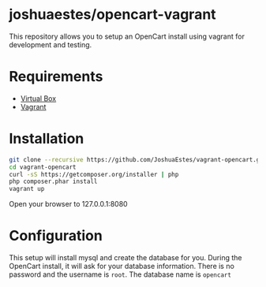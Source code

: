joshuaestes/opencart-vagrant
============================

This repository allows you to setup an OpenCart install using
vagrant for development and testing.

# Requirements

* [Virtual Box](https://www.virtualbox.org/)
* [Vagrant](http://www.vagrantup.com/)

# Installation

```bash
git clone --recursive https://github.com/JoshuaEstes/vagrant-opencart.git
cd vagrant-opencart
curl -sS https://getcomposer.org/installer | php
php composer.phar install
vagrant up
```

Open your browser to 127.0.0.1:8080

# Configuration

This setup will install mysql and create the database for you. During the
OpenCart install, it will ask for your database information. There is
no password and the username is `root`. The database name is `opencart`
